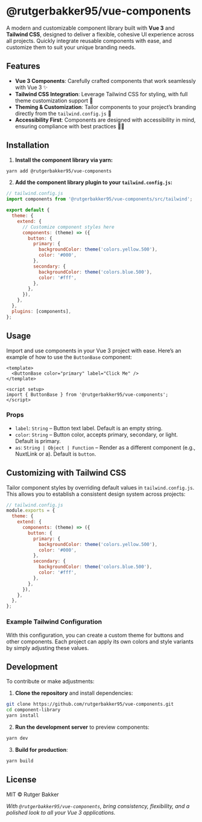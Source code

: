 # @rutgerbakker95/vue-components

A modern and customizable component library built with **Vue 3** and **Tailwind CSS**, designed to deliver a flexible, cohesive UI experience across all projects. Quickly integrate reusable components with ease, and customize them to suit your unique branding needs.

## Features

- **Vue 3 Components**: Carefully crafted components that work seamlessly with Vue 3 ✨
- **Tailwind CSS Integration**: Leverage Tailwind CSS for styling, with full theme customization support 💎
- **Theming & Customization**: Tailor components to your project’s branding directly from the `tailwind.config.js` 🚀
- **Accessibility First**: Components are designed with accessibility in mind, ensuring compliance with best practices 🖖🏽

## Installation

1. **Install the component library via yarn:**

```bash
yarn add @rutgerbakker95/vue-components
```

2. **Add the component library plugin to your `tailwind.config.js`:**

```javascript
// tailwind.config.js
import components from '@rutgerbakker95/vue-components/src/tailwind';

export default {
  theme: {
    extend: {
      // Customize component styles here
      components: (theme) => ({
        button: {
          primary: {
            backgroundColor: theme('colors.yellow.500'),
            color: '#000',
          },
          secondary: {
            backgroundColor: theme('colors.blue.500'),
            color: '#fff',
          },
        },
      }),
    },
  },
  plugins: [components],
};
```

## Usage

Import and use components in your Vue 3 project with ease. Here’s an example of how to use the `ButtonBase` component:

```vue
<template>
  <ButtonBase color="primary" label="Click Me" />
</template>

<script setup>
import { ButtonBase } from '@rutgerbakker95/vue-components';
</script>
```

### Props

- `label`: `String` – Button text label. Default is an empty string.
- `color`: `String` – Button color, accepts primary, secondary, or light. Default is primary.
- `as`: `String | Object | Function` – Render as a different component (e.g., NuxtLink or a). Default is `button`.

## Customizing with Tailwind CSS

Tailor component styles by overriding default values in `tailwind.config.js`. This allows you to establish a consistent design system across projects:

```javascript
// tailwind.config.js
module.exports = {
  theme: {
    extend: {
      components: (theme) => ({
        button: {
          primary: {
            backgroundColor: theme('colors.yellow.500'),
            color: '#000',
          },
          secondary: {
            backgroundColor: theme('colors.blue.500'),
            color: '#fff',
          },
        },
      }),
    },
  },
};
```

### Example Tailwind Configuration

With this configuration, you can create a custom theme for buttons and other components. Each project can apply its own colors and style variants by simply adjusting these values.

## Development

To contribute or make adjustments:

1. **Clone the repository** and install dependencies:

```bash
git clone https://github.com/rutgerbakker95/vue-components.git
cd component-library
yarn install
```

2. **Run the development server** to preview components:

```bash
yarn dev
```

3. **Build for production**:

```bash
yarn build
```


## License

MIT © Rutger Bakker


*With `@rutgerbakker95/vue-components`, bring consistency, flexibility, and a polished look to all your Vue 3 applications.*
